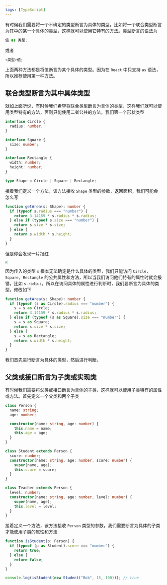 ```yaml
---
tags: [TypeScript]
---
```


有时候我们需要将一个不确定的类型断言为具体的类型，比如将一个联合类型断言为其中的某一个具体的类型，这样就可以使用它特有的方法。类型断言的语法为

```typescript
值 as 类型;
```

或者

```typescript
<类型>值;
```

上面两种方法都是将值断言为某个具体的类型。因为在 `React` 中只支持 `as` 语法，所以推荐使用第一种方法。

## 联合类型断言为其中具体类型

就如上面所说，有时候我们希望将联合类型断言为具体的类型，这样我们就可以使用类型特有的方法，否则只能使用二者公共的方法。我们第一个形状类型

```typescript
interface Circle {
  radius: number;
}

interface Square {
  size: number;
}

interface Rectangle {
  width: number;
  height: number;
}

type Shape = Circle | Square | Rectangle;
```

接着我们定义一个方法，该方法接收 `Shape` 类型的参数，返回面积，我们可能会怎么写

```typescript
function getArea(s: Shape): number {
  if (typeof s.radius === "number") {
    return 3.14159 * s.radius * s.radius;
  } else if (typeof s.size === "number") {
    return s.size * s.size;
  } else {
    return s.width * s.height;
  }
}
```

但是你会发现一片报红

<img src="https://cdn.jsdelivr.net/gh/LastKnightCoder/ImgHosting3@master/202204222037162022-04-22-20-37-17.png" style="zoom:50%"/>

因为传入的类型 `s` 根本无法确定是什么具体的类型，我们只能访问 `Circle, Square, Rectangle` 的公共属性和方法，所以当我们访问他们特有的属性时就会报错，比如 `s.radius`，所以在访问具体的属性进行判断时，我们要断言为具体的类型，修改如下

```typescript
function getArea(s: Shape): number {
  if (typeof (s as Circle).radius === "number") {
    s = s as Circle;
    return 3.14159 * s.radius * s.radius;
  } else if (typeof (s as Square).size === "number") {
    s = s as Square;
    return s.size * s.size;
  } else {
    s = s as Rectangle;
    return s.width * s.height;
  }
}
```

我们首先进行断言为具体的类型，然后进行判断。

## 父类或接口断言为子类或实现类

有时候我们需要将父类或接口断言为具体的子类，这样就可以使用子类特有的属性或方法。首先定义一个父类和两个子类

```typescript
class Person {
  name: string;
  age: number;

  constructor(name: string, age: number) {
    this.name = name;
    this.age = age;
  }
}

class Student extends Person {
  score: number;
  constructor(name: string, age: number, score: number) {
    super(name, age);
    this.score = score;
  }
}

class Teacher extends Person {
  level: number;
  constructor(name: string, age: number, level: number) {
    super(name, age);
    this.level = level;
  }
}
```

接着定义一个方法，该方法接收 `Person` 类型的参数，我们需要断言为具体的子类才能使用子类的属性和方法

```typescript
function isStudent(p: Person) {
  if (typeof (p as Student).score === "number") {
    return true;
  } else {
    return false;
  }
}

console.log(isStudent(new Student("Bob", 15, 100))); // true
```
